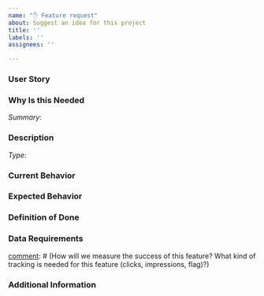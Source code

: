 ```yaml
---
name: "✋ Feature request"
about: Suggest an idea for this project
title: ''
labels: ''
assignees: ''

---
```


<!--
Hello Gitcoiner!

Please use the template below for feature requests for Gitcoin.
If it is general support you need, reach out to us at
chat.gitcoin.co

-->

### User Story

[comment]: # (As a <user type>, I want to <task> so that <goal>.)

### Why Is this Needed

[comment]: # (Describe the problem and why this task is needed. Provide description of the current state, what you would like to happen, and what actually happen)
*Summary*:

### Description

[comment]: # (Feature or Bug? i.e Type: Bug)
*Type*:

### Current Behavior
[comment]: # (Describe what actually happened.)

### Expected Behavior
[comment]: # (Describe what you expected to happen.)

### Definition of Done
[comment]: # (Any other information that would be useful, bullets are helpful.)

### Data Requirements
[comment]: # (How will we measure the success of this feature? What kind of tracking is needed for this feature (clicks, impressions, flag)?)

### Additional Information
[comment]: # (Any other information that would be useful, content, screenshots, etc.)
